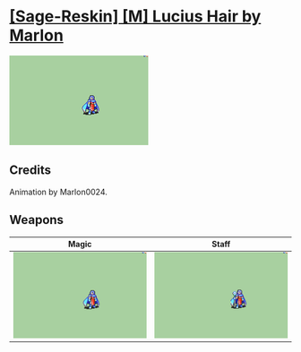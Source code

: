 # [\[Sage-Reskin\] \[M\] Lucius Hair by Marlon](./)

<img src="./6.%20Magic/Magic_000.png" alt="[Sage-Reskin] [M] Lucius Hair by Marlon standing" />

## Credits

Animation by Marlon0024.

## Weapons


|Magic |Staff |
|  :---: | :---: |
| <img alt="Magic animation" src="./6.%20Magic/Magic.gif" /> | <img alt="Staff animation" src="./7.%20Staff/Staff.gif" /> |
